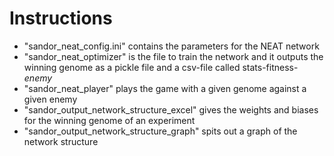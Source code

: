 # Instructions

* "sandor_neat_config.ini" contains the parameters for the NEAT network
* "sandor_neat_optimizer" is the file to train the network and it outputs the winning genome as a pickle file and a csv-file called stats-fitness-*enemy*
* "sandor_neat_player" plays the game with a given genome against a given enemy
* "sandor_output_network_structure_excel" gives the weights and biases for the winning genome of an experiment
* "sandor_output_network_structure_graph" spits out a graph of the network structure
